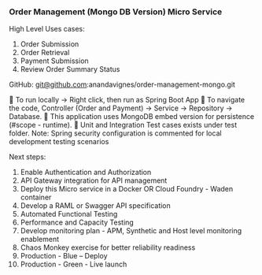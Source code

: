 ### Order Management (Mongo DB Version) Micro Service ###
High Level Uses cases:
1)	Order Submission
2)	Order Retrieval
3)	Payment Submission
4)	Review Order Summary Status

GitHub: git@github.com:anandavignes/order-management-mongo.git

	To run locally -> Right click, then run as Spring Boot App
	To navigate the code, Controller (Order and Payment) -> Service -> Repository -> Database.
	This application uses MongoDB embed version for persistence (#scope - runtime). 
	Unit and Integration Test cases exists under test folder.
Note: Spring security configuration is commented for local development testing scenarios

Next steps:
1)	Enable Authentication and Authorization
2)	API Gateway integration for API management
3)	Deploy this Micro service in a Docker OR Cloud Foundry - Waden container
4)	Develop a RAML or Swagger API specification
5)	Automated Functional Testing
6)	Performance and Capacity Testing
7)	Develop monitoring plan - APM, Synthetic and Host level monitoring enablement
8)	Chaos Monkey exercise for better reliability readiness
9)	Production - Blue – Deploy
10)	Production - Green - Live launch
